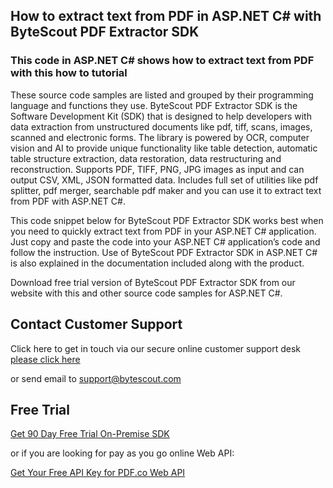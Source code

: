 ## How to extract text from PDF in ASP.NET C# with ByteScout PDF Extractor SDK

### This code in ASP.NET C# shows how to extract text from PDF with this how to tutorial

These source code samples are listed and grouped by their programming language and functions they use. ByteScout PDF Extractor SDK is the Software Development Kit (SDK) that is designed to help developers with data extraction from unstructured documents like pdf, tiff, scans, images, scanned and electronic forms. The library is powered by OCR, computer vision and AI to provide unique functionality like table detection, automatic table structure extraction, data restoration, data restructuring and reconstruction. Supports PDF, TIFF, PNG, JPG images as input and can output CSV, XML, JSON formatted data. Includes full set of utilities like pdf splitter, pdf merger, searchable pdf maker and you can use it to extract text from PDF with ASP.NET C#.

This code snippet below for ByteScout PDF Extractor SDK works best when you need to quickly extract text from PDF in your ASP.NET C# application. Just copy and paste the code into your ASP.NET C# application’s code and follow the instruction. Use of ByteScout PDF Extractor SDK in ASP.NET C# is also explained in the documentation included along with the product.

Download free trial version of ByteScout PDF Extractor SDK from our website with this and other source code samples for ASP.NET C#.

## Contact Customer Support

Click here to get in touch via our secure online customer support desk [please click here](https://bytescout.zendesk.com/hc/en-us/requests/new?subject=ByteScout%20PDF%20Extractor%20SDK%20Question)

or send email to [support@bytescout.com](mailto:support@bytescout.com?subject=ByteScout%20PDF%20Extractor%20SDK%20Question) 

## Free Trial

[Get 90 Day Free Trial On-Premise SDK](https://bytescout.com/download/web-installer?utm_source=github-readme)

or if you are looking for pay as you go online Web API:

[Get Your Free API Key for PDF.co Web API](https://pdf.co/documentation/api?utm_source=github-readme)
